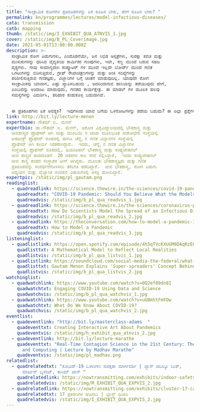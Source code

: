 ```yaml
---
title: "ಸಾಂಕ್ರಾಮಿಕ ರೋಗಗಳ ಪ್ರತಿರೂಪಗಳನ್ನು ಏಕೆ ರೂಪಿಸ ಬೇಕು, ಹೇಗೆ ರೂಪಿಸ ಬೇಕು? "
permalink: kn/programmes/lectures/model-infectious-diseases/
cata: transmission
catb: mapping
thumb: /static/img/I_EXHIBIT_QUA_ATNVIS_1.jpg
cover: /static/img/B_PL_Coverimage.jpg
date: 2021-05-01T13:00:00.000Z
description: >-
  ಸಾಂಕ್ರಾಮಿಕ ರೋಗ ಪಿಡುಗುಗಳು, ಎಂದೊಡನೆಯೇ, ಜನ ನಿಭಿಡ ಆಸ್ಪತ್ರೆಗಳು, ಸುರಕ್ಷಾ ಕವಚ ಮತ್ತು
  ಮುಸುಕುಗಳನ್ನು ಧರಿಸಿದ ವೈದ್ಯಕೀಯ ಕಾರ್ಮಿಕರ ಗುಂಪುಗಳು, ಇವೇ, ಕಣ್ಣ ಮುಂದೆ ಬರುವ ಸಹಜ
  ದೃಶ್ಯಗಳು. ನಾವು ಸಾಮಾನ್ಯವಾಗಿ ಕಂಪ್ಯೂಟರ್‌ ಗಳ ಮುಂದೆ ಇಲ್ಲವೇ ಬೋರ್ಡ್‌ ಮುಂದೆ ಗಣಿತ
  ಒಗಟುಗಳನ್ನು ಬಿಡಿಸುತ್ತಿರುವ, ಗ್ರಾಫ್‌ ರೇಖಾಚಿತ್ರಣಗಳನ್ನು ಮತ್ತು ಅಂಕಿ ಸಂಖ್ಯೆಗಳನ್ನು
  ಪರಿಶೀಲಿಸುತ್ತಿರುವ ಗಣಿತಜ್ಞರು, ವಿಜ್ಞಾನಿಗಳ ಬಗ್ಗೆ ಚಿಂತನೆ ಮಾಡುವುದಿಲ್ಲ. ಯಾವುದೇ ರೋಗ
  ಸಾಂಕ್ರಾಮಿಕವು ಯಾವಾಗ, ಎಷ್ಟು ವ್ಯಾಪಿಸಬಹುದು , ಅದರಿಂದಾಗುವ ಹಾನಿಯನ್ನು ತಡೆಯುವುದು ಹೇಗೆ,
  ಎಂಬುದನ್ನು ಅಂದಾಜು ಮಾಡುವುದು, ಗಣಿತದ ಕಾರ್ಯಕ್ಷೇತ್ರ. ಈ ಮಾಡಲ್‌ ಗಳ ಮೂಲಕ ಹಲವು
  ಸಮಸ್ಯೆಗಳನ್ನು ವಿಮರ್ಶಿಸಿ, ಪರಿಹಾರ ಕಂಡುಕೊಳ್ಳ ಬಹುದಾಗಿದೆ.


  ಈ ಪ್ರತಿರೂಪಗಳು ಏಕೆ ಅವಶ್ಯಕ?  ಇವುಗಳಿಂದ ಯಾವ ಬಗೆಯ ಒಳನೋಟಗಳನ್ನು ಪಡೆಯ ಬಹುದು? ಈ ಎಲ್ಲಾ ಪ್ರಶ್ನೆಗಳನ್ನು ಕುರಿತಂತೆ ಹಾಗೂ ಕೆಲವು ಸಾಂಕ್ರಾಮಿಕ ರೋಗ ಪಿಡುಗುಗಳಿಗೆ  ಸಂಬಂಧಿಸಿದಂತೆ ವಿವಿಧ ಮಾಡಲ್ ಗಳ ಬಗೆಗೆ ಭಾಷಣದಲ್ಲಿ ಡಾ.ಮೆನನ್‌, ಮಾತನಾಡುತ್ತಾರೆ.
link: http://bit.ly/lecture-menon
expertname: ಗೌತಮ್‌ ಐ. ಮೆನನ್‌
expertbio: ಡಾ.ಗೌತಮ್‌ ಐ. ಮೆನನ್, ಅಶೋಕ ವಿಶ್ವವಿದ್ಯಾಲಯದಲ್ಲಿ ಭೌತಶಾಸ್ತ್ರ ಮತ್ತು
  ಜೀವಶಾಸ್ತ್ರದ ಪ್ರೊಫೆಸರ್‌ ಆಗಿ ಮತ್ತು ಮುಂಬಯಿ ನ ಟಾಟಾ ಮೂಲಭೂತ ಸಂಶೋಧನಾ ಸಂಸ್ಥೆಯಲ್ಲಿ
  ಅಡಜಂಕ್ಟ್‌ ಪ್ರೊಫೆಸರ್‌ ರೂಪದಲ್ಲಿ ಹಾಗೂ ಚೆನ್ನೈ ನ ಗಣಿತ ವಿಜ್ಞಾನಗಳ ಸಂಸ್ಥೆಯಲ್ಲಿ
  ಪ್ರೊಫೆಸರ್‌ ಆಗಿ ಕಾರ್ಯ ನಿರತರಾಗಿದ್ದಾರೆ.  ಇವರು, ಚೆನ್ನೈ ನ ಗಣಿತ ವಿಜ್ಞಾನಗಳ
  ಸಂಸ್ಥೆಯಲ್ಲಿ ಪ್ರೊಫೆಸರ್‌ ರೂಪದಲ್ಲಿ, ಥಿಯರಿಟಿಕಲ್‌ ಭೌತಶಾಸ್ತ್ರ ಮತ್ತು ಕಂಪ್ಯುಟೇಷನಲ್‌
  ಜೀವ ಶಾಸ್ತ್ರದ ತಂಡದೊಡನೆ  20 ದಶಕಗಳ ಕಾಲ ಸೇವೆ ಸಲ್ಲಿಸಿದ್ದಾರೆ,  ಇವರು ಕಂಪ್ಯುಟೇಷನಲ್‌
  ಜೀವ ಶಾಸ್ತ್ರ ತಂಡದ ಸಂಸ್ಥಾಪಕ ಡೀನ್‌ ಆಗಿದ್ದರು. ಮೂಲತಃ ಭೌತಶಾಸ್ತ್ರಜ್ಞರು ಮತ್ತು ಗಣಿತ
  ಪ್ರತಿರೂಪವನ್ನು ಸಂವರ್ಧನೆಗೊಳಿಸಲು ತರಬೇತಿ ಪಡೆದಿದ್ದಾರೆ.  ಜೀವ ಭೌತಶಾಸ್ತ್ರ, ರೋಗ ಪಿಡುಗು
  ಅಧ್ಯಯನ ಮತ್ತು ವೈಜ್ಞಾನಿಕ ಸಂವಹನ ವಿಷಯಗಳಲ್ಲಿ ಆಸಕ್ತಿ ಹೊಂದಿದ್ದಾರೆ.
expertpic: /static/img/pl_gautam.png
readinglist:
  - quadreadlink: https://science.thewire.in/the-sciences/covid-19-pandemic-infectious-disease-transmission-sir-seir-icmr-indiasim-agent-based-modelling/
    quadreadtxt: "COVID-19 Pandemic: Should You Believe What the Models Say About India?"
    quadreadvis: /static/img/b_pl_qua_readvis_1.jpg
  - quadreadlink: https://science.thewire.in/the-sciences/coronavirus-pandemic-infectious-disease-transmission-modelling-kermack-mckendrick-theory-seir-model/
    quadreadtxt: How Do Scientists Model the Spread of an Infectious Disease?
    quadreadvis: /static/img/b_pl_qua_readvis_2.jpg
  - quadreadlink: https://theconversation.com/how-to-model-a-pandemic-134187
    quadreadtxt: How to Model a Pandemic
    quadreadvis: /static/img/b_pl_qua_readvis_3.jpg
listeninglist:
  - quadlistlink: https://open.spotify.com/episode/4h5qTVcKXUGM9DAqRzEGOU
    quadlisttxt: A Mathematical Model to Reflect Local Realities
    quadlistvis: /static/img/b_pl_qua_listvis_1.jpg
  - quadlistlink: https://soundcloud.com/social-media-the-federal/what-is-indian-exceptionalism-explains
    quadlisttxt: Gautam Menon Explains 'Super-spreaders' Concept Behind COVID-19
    quadlistvis: /static/img/b_pl_qua_listvis_2.jpg
watchinglist:
  - quadwatchlink: https://www.youtube.com/watch?v=0Q2ef89dn8I
    quadwatchtxt: Engaging COVID-19 Using Data and Science
    quadwatchvis: /static/img/b_pl_qua_watchvis_1.jpg
  - quadwatchlink: https://www.youtube.com/watch?v=uGBmStFmFOw
    quadwatchtxt: What Do We Know About COVID-19?
    quadwatchvis: /static/img/b_pl_qua_watchvis_2.jpg
eventlist:
  - quadeventlink: "http://bit.ly/masterclass-adams  "
    quadeventtxt: Creating Interactive Art About Pandemics
    quadeventvis: /static/img/h_exhibit_qua_atnvis_2.jpg
  - quadeventlink: http://bit.ly/lecture-marathe
    quadeventtxt: "Real-Time Contagion Science in the 21st Century: The Role of Data
      and Computing | Lecture by Madhav Marathe"
    quadeventvis: /static/img/pl_madhav.png
relatedlist:
  - quadrelatedtxt: "ಕೋವಿಡ್-19 ‌ಒಳಾಂಗಣ ಸುರಕ್ಷತಾ ಮಾರ್ಗದರ್ಶಿ | ಜ್ಹಾನ್‌ ಡಬಲ್ಯೂ ಬುಶ್,
      ಮಾರ್ಟಿನ್‌ ಬ್ಯಸೆಂಟ್, ಕಾಸಿಮ್‌ ಖಾನ್‌ "
    quadrelatedlink: https://nowtransmitting.com/exhibits/indoor-safety-guidelines/
    quadrelatedvis: /static/img/M_EXHIBIT_QUA_EXPVIS_2.jpg
  - quadrelatedlink: https://nowtransmitting.com/exhibits/cluster-17-cases/
    quadrelatedtxt: 17 ಪ್ರಕರಣಗಳ ಹೊನಲು | ಬ್ಲಾಸ್ಟ್‌ ಥಿಯರಿ
    quadrelatedvis: /static/img/I_EXHIBIT_QUA_EXPVIS_2.jpg
---
```

